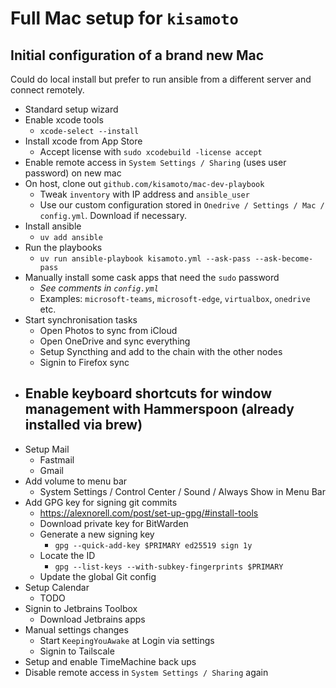 # Full Mac setup for `kisamoto`

## Initial configuration of a brand new Mac

Could do local install but prefer to run ansible from a different server and connect remotely.

- Standard setup wizard
- Enable xcode tools
  - `xcode-select --install`
- Install xcode from App Store
  - Accept license with `sudo xcodebuild -license accept`
- Enable remote access in `System Settings / Sharing` (uses user password) on new mac
- On host, clone out `github.com/kisamoto/mac-dev-playbook`
  - Tweak `inventory` with IP address and `ansible_user`
  - Use our custom configuration stored in `Onedrive / Settings / Mac / config.yml`. Download if necessary.
- Install ansible
  - `uv add ansible`
- Run the playbooks
  - `uv run ansible-playbook kisamoto.yml --ask-pass --ask-become-pass`
- Manually install some cask apps that need the `sudo` password
  - _See comments in `config.yml`_
  - Examples: `microsoft-teams`, `microsoft-edge`, `virtualbox`, `onedrive` etc.
- Start synchronisation tasks
  - Open Photos to sync from iCloud
  - Open OneDrive and sync everything
  - Setup Syncthing and add to the chain with the other nodes
  - Signin to Firefox sync
- Enable keyboard shortcuts for window management with Hammerspoon (already installed via brew)
  - 
- Setup Mail
  - Fastmail
  - Gmail
- Add volume to menu bar
  - System Settings / Control Center / Sound / Always Show in Menu Bar
- Add GPG key for signing git commits
  - https://alexnorell.com/post/set-up-gpg/#install-tools
  - Download private key for BitWarden
  - Generate a new signing key
    - `gpg --quick-add-key $PRIMARY ed25519 sign 1y`
  - Locate the ID
    - `gpg --list-keys --with-subkey-fingerprints $PRIMARY`
  - Update the global Git config
- Setup Calendar
  - TODO
- Signin to Jetbrains Toolbox
  - Download Jetbrains apps
- Manual settings changes
  - Start `KeepingYouAwake` at Login via settings
  - Signin to Tailscale
- Setup and enable TimeMachine back ups
- Disable remote access in `System Settings / Sharing` again
